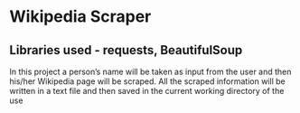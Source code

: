 # Wikipedia Scraper
## Libraries used - requests, BeautifulSoup
<p>In this project a person’s name will be taken as input from the user and then his/her Wikipedia page will be scraped. All the scraped information will be written in a text file and then saved in the current working directory of the use</p>
